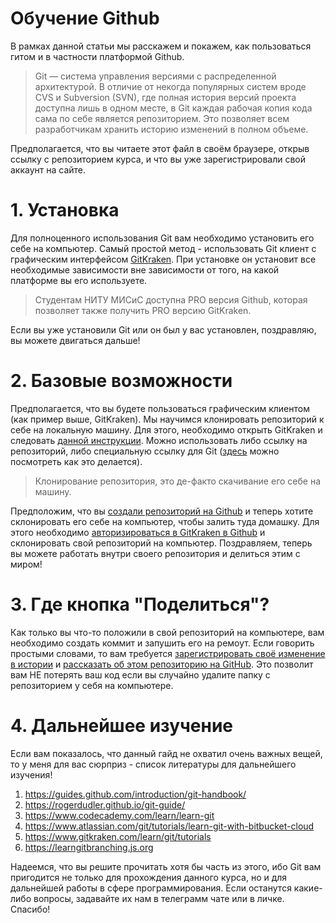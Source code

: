# Обучение Github

В рамках данной статьи мы расскажем и покажем, как пользоваться гитом и в частности платформой Github.

> Git — система управления версиями с распределенной архитектурой. В отличие от некогда популярных систем вроде CVS и Subversion (SVN), где полная история версий проекта доступна лишь в одном месте, в Git каждая рабочая копия кода сама по себе является репозиторием. Это позволяет всем разработчикам хранить историю изменений в полном объеме.

Предполагается, что вы читаете этот файл в своём браузере, открыв ссылку с репозиторием курса, и что вы уже зарегистрировали свой аккаунт на сайте.

# 1. Установка

Для полноценного использования Git вам необходимо установить его себе на компьютер. Самый простой метод - использовать Git клиент с графическим интерфейсом [GitKraken](https://gitkraken.com "GitKraken"). При установке он установит все необходимые зависимости вне зависимости от того, на какой платформе вы его используете.
> Студентам НИТУ МИСиС доступна PRO версия Github, которая позволяет также получить PRO версию GitKraken.

Если вы уже установили Git или он был у вас установлен, поздравляю, вы можете двигаться дальше!

# 2. Базовые возможности

Предполагается, что вы будете пользоваться графическим клиентом (как пример выше, GitKraken). Мы научимся клонировать репозиторий к себе на локальную машину. Для этого, необходимо открыть GitKraken и следовать [данной инструкции](https://support.gitkraken.com/working-with-repositories/open-clone-init/#cloning-an-existing-project). Можно использовать либо ссылку на репозиторий, либо специальную ссылку для Git ([здесь](https://docs.github.com/en/repositories/creating-and-managing-repositories/cloning-a-repository) можно посмотреть как это делается).
> Клонирование репозитория, это де-факто скачивание его себе на машину.

Предположим, что вы [создали репозиторий на Github](https://docs.github.com/en/repositories/creating-and-managing-repositories/creating-a-new-repository) и теперь хотите склонировать его себе на компьютер, чтобы залить туда домашку. Для этого необходимо [авторизироваться в GitKraken в Github](https://support.gitkraken.com/integrations/github/#github-authentication) и склонировать свой репозиторий на компьютер. Поздравляем, теперь вы можете работать внутри своего репозитория и делиться этим с миром!

# 3. Где кнопка "Поделиться"?

Как только вы что-то положили в свой репозиторий на компьютере, вам необходимо создать коммит и запушить его на ремоут. Если говорить простыми словами, то вам требуется [зарегистрировать своё изменение в истории](https://support.gitkraken.com/working-with-commits/commits/) и [рассказать об этом репозиторию на GitHub](https://support.gitkraken.com/working-with-repositories/pushing-and-pulling/#push). Это позволит вам НЕ потерять ваш код если вы случайно удалите папку с репозиторием у себя на компьютере.

# 4. Дальнейшее изучение

Если вам показалось, что данный гайд не охватил очень важных вещей, то у меня для вас сюрприз - список литературы для дальнейшего изучения!

1. https://guides.github.com/introduction/git-handbook/
2. https://rogerdudler.github.io/git-guide/
3. https://www.codecademy.com/learn/learn-git
4. https://www.atlassian.com/git/tutorials/learn-git-with-bitbucket-cloud
5. https://www.gitkraken.com/learn/git/tutorials
6. https://learngitbranching.js.org

Надеемся, что вы решите прочитать хотя бы часть из этого, ибо Git вам пригодится не только для прохождения данного курса, но и для дальнейшей работы в сфере программирования. Если останутся какие-либо вопросы, задавайте их нам в телеграмм чате или в личке. Спасибо!

